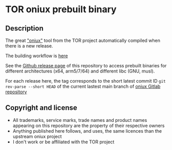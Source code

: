 TOR oniux prebuilt binary
========================

Description
-----------
The great ["oniux"](https://blog.torproject.org/introducing-oniux-tor-isolation-using-linux-namespaces/) tool from the TOR project automatically compiled when there is a new release.

The building workflow is [here](https://github.com/mycodedoesnotcompile2/oniux_prebuilt_binary/blob/main/.github/workflows/main.yml)

See the [Github release page](https://github.com/mycodedoesnotcompile2/oniux_prebuilt_binary/releases) of this repository to access prebuilt binaries for different architectures (x64, arm5/7/64) and different libc (GNU, musl).

For each release here, the tag corresponds to the short latest commit ID `git rev-parse --short HEAD` of the current lastest main branch of [oniux Gitlab repository](https://gitlab.torproject.org/tpo/core/oniux)

Copyright and license
---------------------
- All trademarks, service marks, trade names and product names appearing on this repository are the property of their respective owners
- Anything published here follows, and uses, the same licences than the upstream oniux project
- I don't work or be affiliated with the TOR project

